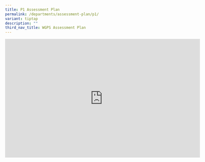 ```yaml
---
title: P1 Assessment Plan
permalink: /departments/assessment-plan/p1/
variant: tiptap
description: ""
third_nav_title: WGPS Assessment Plan
---
```

<div class="iframe-wrapper"><iframe height="389" width="640" allowfullscreen="true" frameborder="0" src="https://docs.google.com/presentation/d/e/2PACX-1vTZ5FKKFzkArdjVD-2CbEDBaWq2eKNmO9qY-43no43DVs82a9wbMuh_SYw0mGmm8Q/embed?start=false&amp;loop=false&amp;delayms=3000"></iframe></div><p></p>